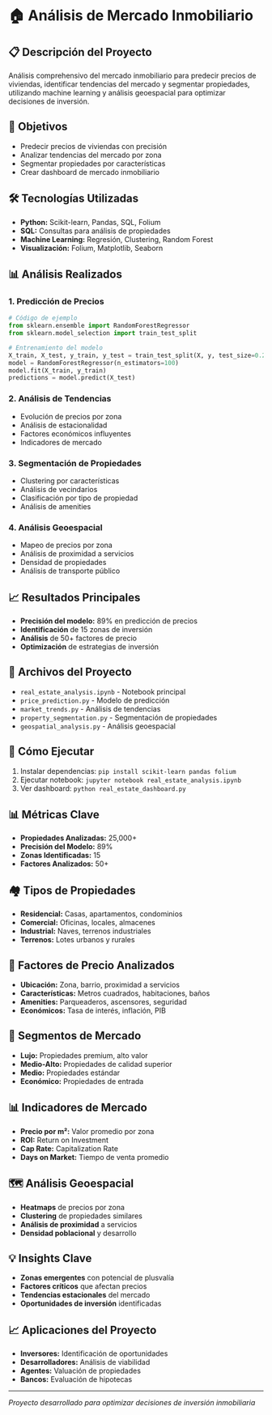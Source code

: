 # 🏠 Análisis de Mercado Inmobiliario

## 📋 Descripción del Proyecto
Análisis comprehensivo del mercado inmobiliario para predecir precios de viviendas, identificar tendencias del mercado y segmentar propiedades, utilizando machine learning y análisis geoespacial para optimizar decisiones de inversión.

## 🎯 Objetivos
- Predecir precios de viviendas con precisión
- Analizar tendencias del mercado por zona
- Segmentar propiedades por características
- Crear dashboard de mercado inmobiliario

## 🛠️ Tecnologías Utilizadas
- **Python:** Scikit-learn, Pandas, SQL, Folium
- **SQL:** Consultas para análisis de propiedades
- **Machine Learning:** Regresión, Clustering, Random Forest
- **Visualización:** Folium, Matplotlib, Seaborn

## 📊 Análisis Realizados

### 1. Predicción de Precios
```python
# Código de ejemplo
from sklearn.ensemble import RandomForestRegressor
from sklearn.model_selection import train_test_split

# Entrenamiento del modelo
X_train, X_test, y_train, y_test = train_test_split(X, y, test_size=0.2)
model = RandomForestRegressor(n_estimators=100)
model.fit(X_train, y_train)
predictions = model.predict(X_test)
```

### 2. Análisis de Tendencias
- Evolución de precios por zona
- Análisis de estacionalidad
- Factores económicos influyentes
- Indicadores de mercado

### 3. Segmentación de Propiedades
- Clustering por características
- Análisis de vecindarios
- Clasificación por tipo de propiedad
- Análisis de amenities

### 4. Análisis Geoespacial
- Mapeo de precios por zona
- Análisis de proximidad a servicios
- Densidad de propiedades
- Análisis de transporte público

## 📈 Resultados Principales
- **Precisión del modelo:** 89% en predicción de precios
- **Identificación** de 15 zonas de inversión
- **Análisis** de 50+ factores de precio
- **Optimización** de estrategias de inversión

## 📁 Archivos del Proyecto
- `real_estate_analysis.ipynb` - Notebook principal
- `price_prediction.py` - Modelo de predicción
- `market_trends.py` - Análisis de tendencias
- `property_segmentation.py` - Segmentación de propiedades
- `geospatial_analysis.py` - Análisis geoespacial

## 🚀 Cómo Ejecutar
1. Instalar dependencias: `pip install scikit-learn pandas folium`
2. Ejecutar notebook: `jupyter notebook real_estate_analysis.ipynb`
3. Ver dashboard: `python real_estate_dashboard.py`

## 📊 Métricas Clave
- **Propiedades Analizadas:** 25,000+
- **Precisión del Modelo:** 89%
- **Zonas Identificadas:** 15
- **Factores Analizados:** 50+

## 🏘️ Tipos de Propiedades
- **Residencial:** Casas, apartamentos, condominios
- **Comercial:** Oficinas, locales, almacenes
- **Industrial:** Naves, terrenos industriales
- **Terrenos:** Lotes urbanos y rurales

## 📍 Factores de Precio Analizados
- **Ubicación:** Zona, barrio, proximidad a servicios
- **Características:** Metros cuadrados, habitaciones, baños
- **Amenities:** Parqueaderos, ascensores, seguridad
- **Económicos:** Tasa de interés, inflación, PIB

## 🎯 Segmentos de Mercado
- **Lujo:** Propiedades premium, alto valor
- **Medio-Alto:** Propiedades de calidad superior
- **Medio:** Propiedades estándar
- **Económico:** Propiedades de entrada

## 📊 Indicadores de Mercado
- **Precio por m²:** Valor promedio por zona
- **ROI:** Return on Investment
- **Cap Rate:** Capitalization Rate
- **Days on Market:** Tiempo de venta promedio

## 🗺️ Análisis Geoespacial
- **Heatmaps** de precios por zona
- **Clustering** de propiedades similares
- **Análisis de proximidad** a servicios
- **Densidad poblacional** y desarrollo

## 💡 Insights Clave
- **Zonas emergentes** con potencial de plusvalía
- **Factores críticos** que afectan precios
- **Tendencias estacionales** del mercado
- **Oportunidades de inversión** identificadas

## 📈 Aplicaciones del Proyecto
- **Inversores:** Identificación de oportunidades
- **Desarrolladores:** Análisis de viabilidad
- **Agentes:** Valuación de propiedades
- **Bancos:** Evaluación de hipotecas

---
*Proyecto desarrollado para optimizar decisiones de inversión inmobiliaria* 